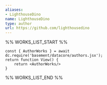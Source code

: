 ```yaml
---
aliases:
- LighthouseDino
name: LighthouseDino
type: author
url: https://github.com/lighthousedino
---
```



%% WORKS_LIST_START %%

```datacorejsx
const { AuthorWorks } = await dc.require('basement/datacore/authors.jsx');
return function View() {
    return <AuthorWorks/>
}
```
%% WORKS_LIST_END %%